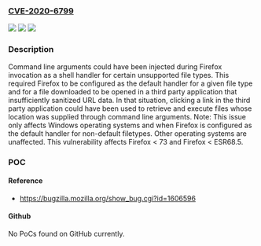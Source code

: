 ### [CVE-2020-6799](https://cve.mitre.org/cgi-bin/cvename.cgi?name=CVE-2020-6799)
![](https://img.shields.io/static/v1?label=Product&message=Firefox&color=blue)
![](https://img.shields.io/static/v1?label=Version&message=%3C%2073%20&color=brighgreen)
![](https://img.shields.io/static/v1?label=Vulnerability&message=Arbitrary%20code%20execution%20when%20opening%20pdf%20links%20from%20other%20applications%2C%20when%20Firefox%20is%20configured%20as%20default%20pdf%20reader&color=brighgreen)

### Description

Command line arguments could have been injected during Firefox invocation as a shell handler for certain unsupported file types. This required Firefox to be configured as the default handler for a given file type and for a file downloaded to be opened in a third party application that insufficiently sanitized URL data. In that situation, clicking a link in the third party application could have been used to retrieve and execute files whose location was supplied through command line arguments. Note: This issue only affects Windows operating systems and when Firefox is configured as the default handler for non-default filetypes. Other operating systems are unaffected. This vulnerability affects Firefox < 73 and Firefox < ESR68.5.

### POC

#### Reference
- https://bugzilla.mozilla.org/show_bug.cgi?id=1606596

#### Github
No PoCs found on GitHub currently.

